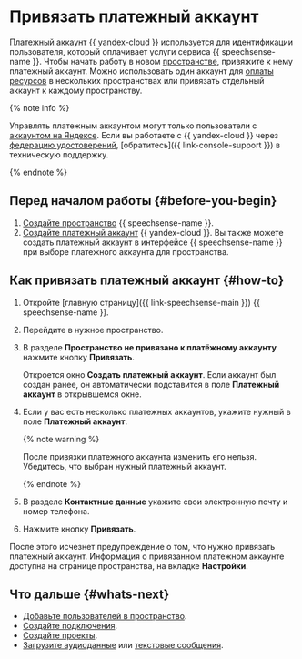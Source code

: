 # Привязать платежный аккаунт

[Платежный аккаунт](../../../billing/concepts/billing-account.md) {{ yandex-cloud }} используется для идентификации пользователя, который оплачивает услуги сервиса {{ speechsense-name }}. Чтобы начать работу в новом [пространстве](../../concepts/resources-hierarchy.md#space), привяжите к нему платежный аккаунт. Можно использовать один аккаунт для [оплаты ресурсов](../../pricing.md) в нескольких пространствах или привязать отдельный аккаунт к каждому пространству.

{% note info %}

Управлять платежным аккаунтом могут только пользователи с [аккаунтом на Яндексе](../../../iam/concepts/users/accounts.md#passport). Если вы работаете с {{ yandex-cloud }} через [федерацию удостоверений](../../../organization/concepts/add-federation.md), [обратитесь]({{ link-console-support }}) в техническую поддержку.

{% endnote %}

## Перед началом работы {#before-you-begin}

1. [Создайте пространство](create.md) {{ speechsense-name }}.
1. [Создайте платежный аккаунт](../../../billing/operations/create-new-account.md) {{ yandex-cloud }}. Вы также можете создать платежный аккаунт в интерфейсе {{ speechsense-name }} при выборе платежного аккаунта для пространства.

## Как привязать платежный аккаунт {#how-to}

1. Откройте [главную страницу]({{ link-speechsense-main }}) {{ speechsense-name }}.
1. Перейдите в нужное пространство.
1. В разделе **Пространство не привязано к платёжному аккаунту** нажмите кнопку **Привязать**.

   Откроется окно **Создать платежный аккаунт**. Если аккаунт был создан ранее, он автоматически подставится в поле **Платежный аккаунт** в открывшемся окне.

1. Если у вас есть несколько платежных аккаунтов, укажите нужный в поле **Платежный аккаунт**.

   {% note warning %}

   После привязки платежного аккаунта изменить его нельзя. Убедитесь, что выбран нужный платежный аккаунт.

   {% endnote %}

1. В разделе **Контактные данные** укажите свои электронную почту и номер телефона.
1. Нажмите кнопку **Привязать**.

После этого исчезнет предупреждение о том, что нужно привязать платежный аккаунт. Информация о привязанном платежном аккаунте доступна на странице пространства, на вкладке **Настройки**.

## Что дальше {#whats-next}

* [Добавьте пользователей в пространство](add-user-to-space.md).
* [Создайте подключения](../connection/create.md).
* [Создайте проекты](../project/create.md).
* [Загрузите аудиоданные](../data/upload-data.md) или [текстовые сообщения](../data/upload-chat-text.md).
